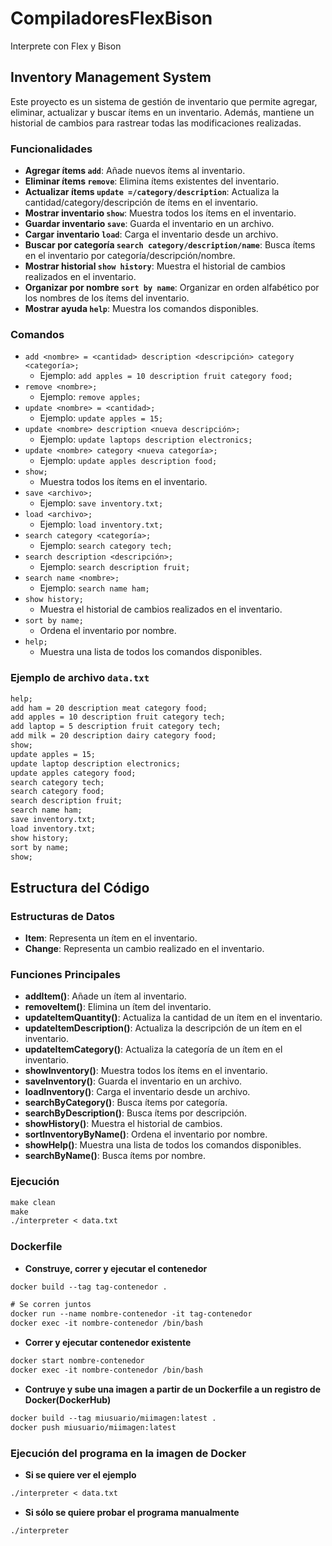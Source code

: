 # CompiladoresFlexBison
Interprete con Flex y Bison

## Inventory Management System

Este proyecto es un sistema de gestión de inventario que permite agregar, eliminar, actualizar y buscar ítems en un inventario. Además, mantiene un historial de cambios para rastrear todas las modificaciones realizadas.

### Funcionalidades

- **Agregar ítems `add`**: Añade nuevos ítems al inventario.
- **Eliminar ítems `remove`**: Elimina ítems existentes del inventario.
- **Actualizar ítems `update =/category/description`**: Actualiza la cantidad/category/descripción de ítems en el inventario.
- **Mostrar inventario `show`**: Muestra todos los ítems en el inventario.
- **Guardar inventario `save`**: Guarda el inventario en un archivo.
- **Cargar inventario `load`**: Carga el inventario desde un archivo.
- **Buscar por categoría `search category/description/name`**: Busca ítems en el inventario por categoría/descripción/nombre.
- **Mostrar historial `show history`**: Muestra el historial de cambios realizados en el inventario.
- **Organizar por nombre `sort by name`**: Organizar en orden alfabético por los nombres de los ítems del inventario.
- **Mostrar ayuda `help`**: Muestra los comandos disponibles.

### Comandos

- `add <nombre> = <cantidad> description <descripción> category <categoría>;`
  - Ejemplo: `add apples = 10 description fruit category food;`
- `remove <nombre>;`
  - Ejemplo: `remove apples;`
- `update <nombre> = <cantidad>;`
  - Ejemplo: `update apples = 15;`
- `update <nombre> description <nueva descripción>;`
  - Ejemplo: `update laptops description electronics;`
- `update <nombre> category <nueva categoría>;`
  - Ejemplo: `update apples description food;`
- `show;`
  - Muestra todos los ítems en el inventario.
- `save <archivo>;`
  - Ejemplo: `save inventory.txt;`
- `load <archivo>;`
  - Ejemplo: `load inventory.txt;`
- `search category <categoría>;`
  - Ejemplo: `search category tech;`
- `search description <descripción>;`
  - Ejemplo: `search description fruit;`
- `search name <nombre>;`
  - Ejemplo: `search name ham;`
- `show history;`
  - Muestra el historial de cambios realizados en el inventario.
- `sort by name;`
  - Ordena el inventario por nombre.
- `help;`
  - Muestra una lista de todos los comandos disponibles.

### Ejemplo de archivo `data.txt`

```txt
help;
add ham = 20 description meat category food;
add apples = 10 description fruit category tech;
add laptop = 5 description fruit category tech;
add milk = 20 description dairy category food;
show;
update apples = 15;
update laptop description electronics;
update apples category food;
search category tech;
search category food;
search description fruit;
search name ham;
save inventory.txt;
load inventory.txt;
show history;
sort by name;
show;
```

## Estructura del Código

### Estructuras de Datos

- **Item**: Representa un ítem en el inventario.
- **Change**: Representa un cambio realizado en el inventario.

### Funciones Principales

- **addItem()**: Añade un ítem al inventario.
- **removeItem()**: Elimina un ítem del inventario.
- **updateItemQuantity()**: Actualiza la cantidad de un ítem en el inventario.
- **updateItemDescription()**: Actualiza la descripción de un ítem en el inventario.
- **updateItemCategory()**: Actualiza la categoría de un ítem en el inventario.
- **showInventory()**: Muestra todos los ítems en el inventario.
- **saveInventory()**: Guarda el inventario en un archivo.
- **loadInventory()**: Carga el inventario desde un archivo.
- **searchByCategory()**: Busca ítems por categoría.
- **searchByDescription()**: Busca ítems por descripción.
- **showHistory()**: Muestra el historial de cambios.
- **sortInventoryByName()**: Ordena el inventario por nombre.
- **showHelp()**: Muestra una lista de todos los comandos disponibles.
- **searchByName()**: Busca ítems por nombre.

### Ejecución
```txt
make clean
make
./interpreter < data.txt
```

### Dockerfile
- **Construye, correr y ejecutar el contenedor**
```txt
docker build --tag tag-contenedor .

# Se corren juntos
docker run --name nombre-contenedor -it tag-contenedor
docker exec -it nombre-contenedor /bin/bash
```

- **Correr y ejecutar contenedor existente**
```txt
docker start nombre-contenedor
docker exec -it nombre-contenedor /bin/bash
```

- **Contruye y sube una imagen a partir de un Dockerfile a un registro de Docker(DockerHub)**
```txt
docker build --tag miusuario/miimagen:latest .
docker push miusuario/miimagen:latest
```

### Ejecución del programa en la imagen de Docker
- **Si se quiere ver el ejemplo**
```txt
./interpreter < data.txt
```

- **Si sólo se quiere probar el programa manualmente**
```txt
./interpreter
```








